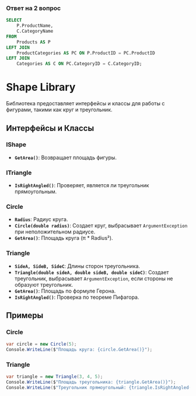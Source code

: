 ### Ответ на 2 вопрос
```sql
SELECT
    P.ProductName,
    C.CategoryName
FROM
    Products AS P
LEFT JOIN
    ProductCategories AS PC ON P.ProductID = PC.ProductID
LEFT JOIN
    Categories AS C ON PC.CategoryID = C.CategoryID;
```

# Shape Library 

Библиотека предоставляет интерфейсы и классы для работы с фигурами, такими как круг и треугольник.

## Интерфейсы и Классы

### IShape
- **`GetArea()`**: Возвращает площадь фигуры.

### ITriangle
- **`IsRightAngled()`**: Проверяет, является ли треугольник прямоугольным.

### Circle
- **`Radius`**: Радиус круга.
- **`Circle(double radius)`**: Создает круг, выбрасывает `ArgumentException` при неположительном радиусе.
- **`GetArea()`**: Площадь круга (π * Radius²).

### Triangle
- **`SideA, SideB, SideC`**: Длины сторон треугольника.
- **`Triangle(double sideA, double sideB, double sideC)`**: Создает треугольник, выбрасывает `ArgumentException`, если стороны не образуют треугольник.
- **`GetArea()`**: Площадь по формуле Герона.
- **`IsRightAngled()`**: Проверка по теореме Пифагора.

## Примеры

### Circle
```csharp
var circle = new Circle(5);
Console.WriteLine($"Площадь круга: {circle.GetArea()}");
```

### Triangle
```csharp
var triangle = new Triangle(3, 4, 5);
Console.WriteLine($"Площадь треугольника: {triangle.GetArea()}");
Console.WriteLine($"Треугольник прямоугольный: {triangle.IsRightAngled()}");
```

